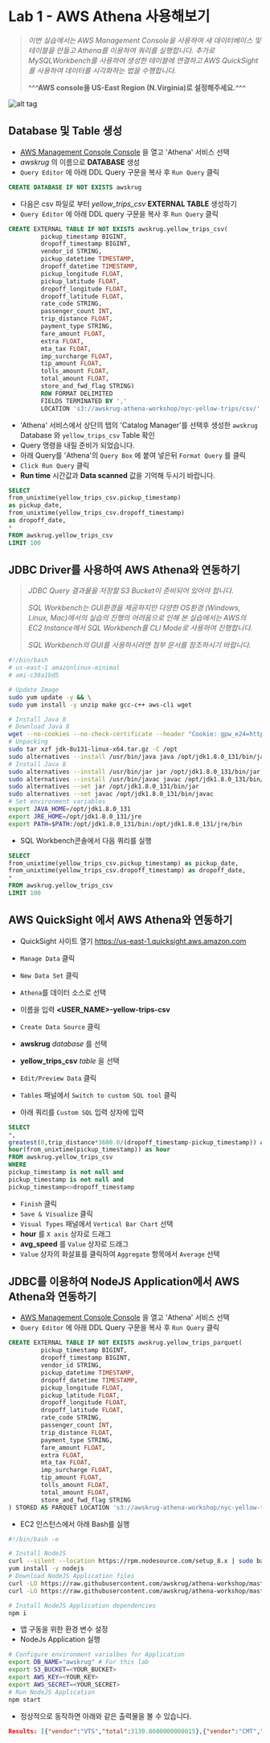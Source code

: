 # Lab 1 - AWS Athena 사용해보기

>*이번 실습에서는 AWS Management Console을 사용하여 새 데이터베이스 및 테이블을 만들고 Athena를 이용하여 쿼리를 실행합니다. 추가로 MySQLWorkbench를 사용하여 생성한 테이블에 연결하고 AWS QuickSight를 사용하여 데이터를 시각화하는 법을 수행합니다.*
>
>**^^^AWS console을 US-East Region (N.Virginia)로 설정해주세요.^^^**

![alt tag](../images/region.png)

## Database 및 Table 생성

- [AWS Management Console Console](https://console.aws.amazon.com/console/home) 을 열고 'Athena' 서비스 선택
- *awskrug* 의 이름으로 **DATABASE** 생성
- `Query Editor` 에 아래 DDL Query 구문을 복사 후 `Run Query` 클릭

```sql
CREATE DATABASE IF NOT EXISTS awskrug
```

- 다음은 csv 파일로 부터 *yellow_trips_csv* **EXTERNAL TABLE** 생성하기
- `Query Editor` 에 아래 DDL query 구문을 복사 후 `Run Query` 클릭

```sql
CREATE EXTERNAL TABLE IF NOT EXISTS awskrug.yellow_trips_csv(
         pickup_timestamp BIGINT,
         dropoff_timestamp BIGINT,
         vendor_id STRING,
         pickup_datetime TIMESTAMP,
         dropoff_datetime TIMESTAMP,
         pickup_longitude FLOAT,
         pickup_latitude FLOAT,
         dropoff_longitude FLOAT,
         dropoff_latitude FLOAT,
         rate_code STRING,
         passenger_count INT,
         trip_distance FLOAT,
         payment_type STRING,
         fare_amount FLOAT,
         extra FLOAT,
         mta_tax FLOAT,
         imp_surcharge FLOAT,
         tip_amount FLOAT,
         tolls_amount FLOAT,
         total_amount FLOAT,
         store_and_fwd_flag STRING)
         ROW FORMAT DELIMITED
         FIELDS TERMINATED BY ','
         LOCATION 's3://awskrug-athena-workshop/nyc-yellow-trips/csv/'
```

- 'Athena' 서비스에서 상단의 탭의 'Catalog Manager'를 선택후
 생성한 `awskrug` Database 와 `yellow_trips_csv` Table 확인
- Query 명령을 내릴 준비가 되었습니다.
- 아래 Query를 'Athena'의 `Query Box` 에 붙여 넣은뒤 `Format Query` 를 클릭
- `Click Run Query` 클릭
- **Run time** 시간값과 **Data scanned** 값을 기억해 두시기 바랍니다.

```sql
SELECT
from_unixtime(yellow_trips_csv.pickup_timestamp)
as pickup_date,
from_unixtime(yellow_trips_csv.dropoff_timestamp)
as dropoff_date,
*
FROM awskrug.yellow_trips_csv
LIMIT 100
```

## JDBC Driver를 사용하여 AWS Athena와 연동하기

> *JDBC Query 결과물을 저장할 S3 Bucket이 준비되어 있어야 합니다.*
>
> *SQL Workbench는 GUI환경을 제공하지만 다양한 OS환경 (Windows, Linux, Mac)에서의 실습의 진행의 어려움으로 인해 본 실습에서는 AWS의 EC2 Instance에서 SQL Workbench를 CLI Mode로 사용하여 진행합니다.*
>
> *SQL Workbench의 GUI를 사용하시려면 첨부 문서를 참조하시기 바랍니다.*

```bash
#!/bin/bash
# us-east-1 amazonlinux-minimal
# ami-c38a1bd5

# Update Image
sudo yum update -y && \
sudo yum install -y unzip make gcc-c++ aws-cli wget

# Install Java 8
# Download Java 8
wget --no-cookies --no-check-certificate --header "Cookie: gpw_e24=http%3A%2F%2Fwww.oracle.com%2F; oraclelicense=accept-securebackup-cookie" "http://download.oracle.com/otn-pub/java/jdk/8u131-b11/d54c1d3a095b4ff2b6607d096fa80163/jdk-8u131-linux-x64.tar.gz"
# Unpacking
sudo tar xzf jdk-8u131-linux-x64.tar.gz -C /opt
sudo alternatives --install /usr/bin/java java /opt/jdk1.8.0_131/bin/java 2
# Install Java 8
sudo alternatives --install /usr/bin/jar jar /opt/jdk1.8.0_131/bin/jar 2
sudo alternatives --install /usr/bin/javac javac /opt/jdk1.8.0_131/bin/javac 2
sudo alternatives --set jar /opt/jdk1.8.0_131/bin/jar
sudo alternatives --set javac /opt/jdk1.8.0_131/bin/javac
# Set environment variables
export JAVA_HOME=/opt/jdk1.8.0_131
export JRE_HOME=/opt/jdk1.8.0_131/jre
export PATH=$PATH:/opt/jdk1.8.0_131/bin:/opt/jdk1.8.0_131/jre/bin
```

- SQL Workbench콘솔에서 다음 쿼리를 실행

```sql
SELECT
from_unixtime(yellow_trips_csv.pickup_timestamp) as pickup_date,
from_unixtime(yellow_trips_csv.dropoff_timestamp) as dropoff_date,
*
FROM awskrug.yellow_trips_csv
LIMIT 100
```

## AWS QuickSight 에서 AWS Athena와 연동하기

- QuickSight 사이트 열기 <https://us-east-1.quicksight.aws.amazon.com>

- `Manage Data` 클릭
- `New Data Set` 클릭
- `Athena`를 데이터 소스로 선택
- 이름을 입력 **<USER_NAME>-yellow-trips-csv**
- `Create Data Source` 클릭
- **awskrug** *database* 를 선택
- **yellow_trips_csv** *table* 을 선택
- `Edit/Preview Data` 클릭
- `Tables` 패널에서 `Switch to custom SQL tool` 클릭
- 아래 쿼리를 `Custom SQL` 입력 상자에 입력

```sql
SELECT
*,
greatest(0,trip_distance*3600.0/(dropoff_timestamp-pickup_timestamp)) as avg_speed,
hour(from_unixtime(pickup_timestamp)) as hour
FROM awskrug.yellow_trips_csv
WHERE
pickup_timestamp is not null and
pickup_timestamp is not null and
pickup_timestamp<>dropoff_timestamp
```

- `Finish` 클릭
- `Save & Visualize` 클릭
- `Visual Types` 패널에서 `Vertical Bar Chart` 선택
- **hour** 를 `X axis` 상자로 드래그
- **avg_speed** 를 `Value` 상자로 드래그
- `Value` 상자의 화살표를 클릭하여 `Aggregate` 항목에서 `Average` 선택

## JDBC를 이용하여 NodeJS Application에서 AWS Athena와 연동하기

- [AWS Management Console Console](https://console.aws.amazon.com/console/home) 을 열고 'Athena' 서비스 선택
- `Query Editor` 에 아래 DDL Query 구문을 복사 후 `Run Query` 클릭

```sql
CREATE EXTERNAL TABLE IF NOT EXISTS awskrug.yellow_trips_parquet(
         pickup_timestamp BIGINT,
         dropoff_timestamp BIGINT,
         vendor_id STRING,
         pickup_datetime TIMESTAMP,
         dropoff_datetime TIMESTAMP,
         pickup_longitude FLOAT,
         pickup_latitude FLOAT,
         dropoff_longitude FLOAT,
         dropoff_latitude FLOAT,
         rate_code STRING,
         passenger_count INT,
         trip_distance FLOAT,
         payment_type STRING,
         fare_amount FLOAT,
         extra FLOAT,
         mta_tax FLOAT,
         imp_surcharge FLOAT,
         tip_amount FLOAT,
         tolls_amount FLOAT,
         total_amount FLOAT,
         store_and_fwd_flag STRING
) STORED AS PARQUET LOCATION 's3://awskrug-athena-workshop/nyc-yellow-trips/parquet/';
```

- EC2 인스턴스에서 아래 Bash를 실행

```bash
#!/bin/bash -e

# Install NodeJS
curl --silent --location https://rpm.nodesource.com/setup_8.x | sudo bash - && \
yum install -y nodejs
# Download NodeJS Application files
curl -LO https://raw.githubusercontent.com/awskrug/athena-workshop/master/jdbc/package.json
curl -LO https://raw.githubusercontent.com/awskrug/athena-workshop/master/jdbc/query.js

# Install NodeJS Application dependencies
npm i
```

- 앱 구동을 위한 환경 변수 설정
- NodeJs Application 실행

```bash
# Configure environment varialbes for Application
export DB_NAME="awskrug" # For this lab
export S3_BUCKET=<YOUR_BUCKET>
export AWS_KEY=<YOUR_KEY>
export AWS_SECRET=<YOUR_SECRET>
# Run NodeJS Application
npm start
```

- 정상적으로 동작하면 아래와 같은 출력물을 볼 수 있습니다.

```json
Results: [{"vendor":"VTS","total":3130.8600000000015},{"vendor":"CMT","total":2966.9000000000005},{"vendor":"DDS","total":380.20000000000005}]
```